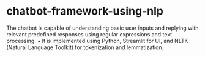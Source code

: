 # chatbot-framework-using-nlp
The chatbot is capable of understanding basic user inputs and replying with relevant predefined responses using       regular expressions and text processing. 
• It is implemented using Python, Streamlit for UI, and NLTK (Natural Language Toolkit) for tokenization and  lemmatization. 

